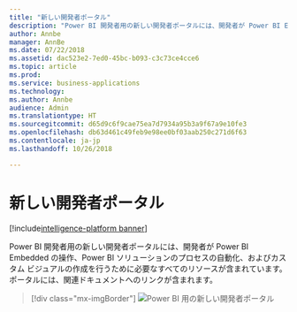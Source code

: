 ```yaml
---
title: "新しい開発者ポータル"
description: "Power BI 開発者用の新しい開発者ポータルには、開発者が Power BI Embedded の操作、Power BI ソリューションのプロセスの自動化、およびカスタム ビジュアルの作成を行うために必要なすべてのリソースが含まれます。"
author: Annbe
manager: AnnBe
ms.date: 07/22/2018
ms.assetid: dac523e2-7ed0-45bc-b093-c3c73ce4cce6
ms.topic: article
ms.prod: 
ms.service: business-applications
ms.technology: 
ms.author: Annbe
audience: Admin
ms.translationtype: HT
ms.sourcegitcommit: d65d9c6f9cae75ea7d7934a95b3a9f67a9e10fe3
ms.openlocfilehash: db63d461c49feb9e98ee0bf03aab250c271d6f63
ms.contentlocale: ja-jp
ms.lasthandoff: 10/26/2018

---
```

# <a name="new-developer-portal"></a>新しい開発者ポータル

[!include[intelligence-platform banner](../../includes/intelligence-platform.md)]




Power BI 開発者用の新しい開発者ポータルには、開発者が Power BI Embedded の操作、Power BI ソリューションのプロセスの自動化、およびカスタム ビジュアルの作成を行うために必要なすべてのリソースが含まれています。 ポータルには、関連ドキュメントへのリンクが含まれます。

> [!div class="mx-imgBorder"]
> ![](media/new-developer-portal-1.png "Power BI 用の新しい開発者ポータル")


